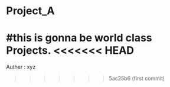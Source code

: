 # Project_A
#this is gonna be world class Projects.
<<<<<<< HEAD
=======

Auther : xyz
>>>>>>> 5ac25b6 (first commit)
